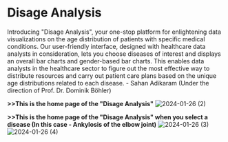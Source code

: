 <h1>Disage Analysis</h1>

<p>Introducing "Disage Analysis", your one-stop platform for enlightening data visualizations on the age distribution of patients with specific medical conditions. Our user-friendly interface, designed with healthcare data analysts in consideration, lets you choose diseases of interest and displays an overall bar charts and  gender-based bar charts. This enables data analysts in the healthcare sector to figure out the most effective way to distribute resources and carry out patient care plans based on the unique age distributions related to each disease. - Sahan Adikaram (Under the direction of Prof. Dr. Dominik Böhler)</p>

<b>>>This is the home page of the "Disage Analysis"</b>
![2024-01-26 (2)](https://github.com/SahanAdikaram/Disage-Analysis/assets/116548418/101a168c-6504-44e0-96f4-a4a2885c38bc)

<b>>>This is the home page of the "Disage Analysis" when you select a disease (In this case - Ankylosis of the elbow joint)</b>
![2024-01-26 (3)](https://github.com/SahanAdikaram/Disage-Analysis/assets/116548418/1b2432c6-d371-4189-9227-f613b0afcedc)
![2024-01-26 (4)](https://github.com/SahanAdikaram/Disage-Analysis/assets/116548418/199b1e36-6cc1-4ee0-a603-d6427d29cc9b)
